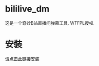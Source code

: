 bililive_dm
=======

这是一个奇妙B站直播间弹幕工具. WTFPL授权.

安裝
=======

[请点击此链接安装](https://soft.ceve-market.org/bilibili_dm/Bililive_dm.application) 